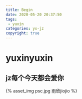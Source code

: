 ```yaml
---
title: Begin
date: 2020-05-20 20:37:50
tags:
 - yuxin
categories: yx-jz
copyright: true
---
```


# **yuxinyuxin**

<!-- more -->

## **jz每个今天都会爱你**

{% asset_img psc.jpg 雨欣jiojio %}